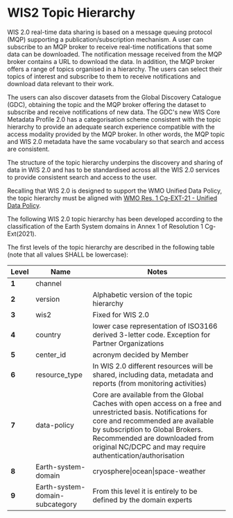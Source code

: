 # WIS2 Topic Hierarchy

WIS 2.0 real-time data sharing is based on a message queuing protocol (MQP) supporting a publication/subscription mechanism. A user can subscribe to an MQP broker to receive real-time notifications that some data can be downloaded. The notification message received from the MQP broker contains a URL to download the data. In addition, the MQP broker offers a range of topics organised in a hierarchy. The users can select their topics of interest and subscribe to them to receive notifications and download data relevant to their work.

The users can also discover datasets from the Global Discovery Catalogue (GDC), obtaining the topic and the MQP broker offering the dataset to subscribe and receive notifications of new data. The GDC&#39;s new WIS Core Metadata Profile 2.0 has a categorisation scheme consistent with the topic hierarchy to provide an adequate search experience compatible with the access modality provided by the MQP broker. In other words, the MQP topic and WIS 2.0 metadata have the same vocabulary so that search and access are consistent.

The structure of the topic hierarchy underpins the discovery and sharing of data in WIS 2.0 and has to be standardised across all the WIS 2.0 services to provide consistent search and access to the user.

Recalling that WIS 2.0 is designed to support the WMO Unified Data Policy, the topic hierarchy must be aligned with [WMO Res. 1 Cg-EXT-21 - Unified Data Policy](https://ane4bf-datap1.s3-eu-west-1.amazonaws.com/wmocms/s3fs-public/ckeditor/files/Cg-Ext2021-d04-1-WMO-UNIFIED-POLICY-FOR-THE-INTERNATIONAL-approved_en_0.pdf?4pv38FtU6R4fDNtwqOxjBCndLIfntWeR).

The following WIS 2.0 topic hierarchy has been developed according to the classification of the Earth System domains in Annex 1 of Resolution 1 Cg-Ext(2021).

The first levels of the topic hierarchy are described in the following table (note that all values SHALL be lowercase):

| **Level** | **Name** | **Notes** |
| --- | --- | --- |
| **1** | channel ||
| **2** | version | Alphabetic version of the topic hierarchy |
| **3** | wis2 | Fixed for WIS 2.0 |
| **4** | country | lower case representation of ISO3166 derived 3-letter code. Exception for Partner Organizations |
| **5** | center\_id | acronym decided by Member |
| **6** | resource\_type | In WIS 2.0 different resources will be shared, including data, metadata and reports (from monitoring activities) |
| **7** | data-policy | Core are available from the Global Caches with open access on a free and unrestricted basis. Notifications for core and recommended are available by subscription to Global Brokers. Recommended are downloaded from original NC/DCPC and may require authentication/authorisation |
| **8** | Earth-system-domain | cryosphere\|ocean\|space-weather | Annex 1 of resolution 1 Cg-Ext-2021 |
| **9** | Earth-system-domain-subcategory | From this level it is entirely to be defined by the domain experts |
